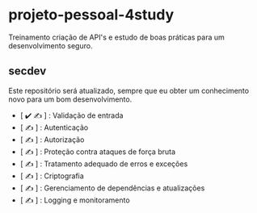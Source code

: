 # projeto-pessoal-4study

Treinamento criação de API's e estudo de boas práticas para um desenvolvimento seguro.

## secdev

Este repositório será atualizado, sempre que eu obter um conhecimento novo para um bom desenvolvimento.


- [ :heavy_check_mark: :writing_hand: ] : Validação de entrada
- [ :writing_hand: ] : Autenticação
- [ :writing_hand: ] : Autorização
- [ :writing_hand: ] : Proteção contra ataques de força bruta
- [ :writing_hand: ] : Tratamento adequado de erros e exceções
- [ :writing_hand: ] : Criptografia
- [ :writing_hand: ] : Gerenciamento de dependências e atualizações
- [ :writing_hand: ] : Logging e monitoramento